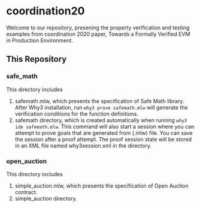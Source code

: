 # coordination20
Welcome to our repository, presening the property verification and testing examples from coordination 2020 paper,
Towards a Formally Verified EVM in Production Environment.

## This Repository

### safe_math
This directory includes 
1. safemath.mlw, which presents the specification of Safe Math library. After Why3 installation, run `why3 prove safemath.mlw`
will generate the verification conditions for the function definitions.
2. safemath directory, which is created automatically when running `why3 ide safemath.mlw`. This command will also start a session where you can attempt to prove goals that are generated from (.mlw) file. You can save the session after a proof attempt. The proof session state will be stored in an XML file named why3session.xml in the directory. 
### open_auction
This directory includes 
1. simple_auction.mlw, which presents the specification of Open Auction contract.
2. simple_auction directory. 
